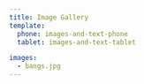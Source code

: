 ```yaml
---
title: Image Gallery 
template: 
  phone: images-and-text-phone
  tablet: images-and-text-tablet

images:
  - bangs.jpg
---
```


